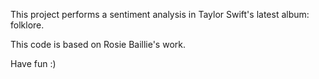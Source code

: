 This project performs a sentiment analysis in Taylor Swift's latest album: folklore.

This code is based on Rosie Baillie's work.

Have fun :)
